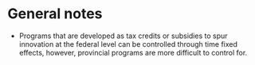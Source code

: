 # General notes

- Programs that are developed as tax credits or subsidies to spur innovation at the federal level can be controlled through time fixed effects, however, provincial programs are more difficult to control for.
